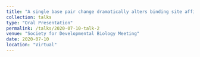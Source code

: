 ```yaml
---
title: "A single base pair change dramatically alters binding site affinity and enhancer activity"
collection: talks
type: "Oral Presentation"
permalink: /talks/2020-07-10-talk-2
venue: "Society for Developmental Biology Meeting"
date: 2020-07-10
location: "Virtual"
---
```

